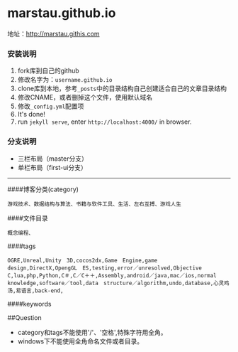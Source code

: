 marstau.github.io
=======================

地址：<http://marstau.githis.com>

### 安装说明

1. fork库到自己的github
2. 修改名字为：`username.github.io`
3. clone库到本地，参考`_posts`中的目录结构自己创建适合自己的文章目录结构
4. 修改CNAME，或者删掉这个文件，使用默认域名
5. 修改`_config.yml`配置项
6. It's done!
7. run `jekyll serve`, enter `http://localhost:4000/` in browser.

### 分支说明

- 三栏布局（master分支）
- 单栏布局（first-ui分支）

----
####博客分类(category)

```
游戏技术、数据结构与算法、书籍与软件工具、生活、左右互搏、游戏人生
```
####文件目录

```
概念编程、
```

####tags

```
OGRE,Unreal,Unity　3D,cocos2dx,Game　Engine,game　design,DirectX,OpengGL　ES,testing,error／unresolved,Objective　C,lua,php,Python,C＃,C／C＋＋,Assembly,android／java,mac／ios,normal　knowledge,software／tool,data　structure／algorithm,undo,database,心灵鸡汤,易语言,back-end,
```

####keywords

##Question
* category和tags不能使用'/'、'空格',特殊字符用全角。
* windows下不能使用全角命名文件或者目录。